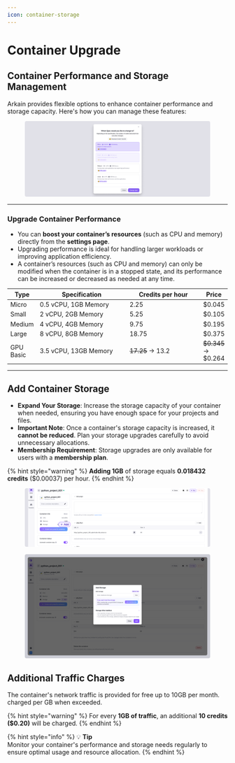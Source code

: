```yaml
---
icon: container-storage
---
```


# Container Upgrade

## Container **Performance and Storage Management**

Arkain provides flexible options to enhance container performance and storage capacity. Here's how you can manage these features:

<figure><img src="../../../../../.gitbook/assets/setting_05.png" alt=""><figcaption></figcaption></figure>

***

### **Upgrade Container Performance**

* You can **boost your container’s resources** (such as CPU and memory) directly from the **settings page**.
* Upgrading performance is ideal for handling larger workloads or improving application efficiency.
* A container’s resources (such as CPU and memory) can only be modified when the container is in a stopped state, and its performance can be increased or decreased as needed at any time.

<table><thead><tr><th>Type</th><th width="224">Specification</th><th width="188">Credits per hour</th><th>Price</th></tr></thead><tbody><tr><td>Micro</td><td>0.5 vCPU, 1GB Memory</td><td>2.25</td><td>$0.045</td></tr><tr><td>Small</td><td>2 vCPU, 2GB Memory</td><td>5.25</td><td>$0.105</td></tr><tr><td>Medium</td><td>4 vCPU, 4GB Memory</td><td>9.75</td><td>$0.195</td></tr><tr><td>Large</td><td>8 vCPU, 8GB Memory</td><td>18.75</td><td>$0.375</td></tr><tr><td>GPU Basic</td><td>3.5 vCPU, 13GB Memory</td><td><del>17.25</del> → 13.2</td><td><del>$0.345</del> → $0.264</td></tr></tbody></table>

***

## **Add Container Storage**

* **Expand Your Storage**: Increase the storage capacity of your container when needed, ensuring you have enough space for your projects and files.
* **Important Note**: Once a container's storage capacity is increased, it **cannot be reduced**. Plan your storage upgrades carefully to avoid unnecessary allocations.
* **Membership Requirement**: Storage upgrades are only available for users with a **membership plan**.

{% hint style="warning" %}
**Adding 1GB** of storage equals **0.018432 credits** ($0.00037) per hour.
{% endhint %}

<figure><img src="../../../../../.gitbook/assets/Add Container Storage_01.png" alt=""><figcaption></figcaption></figure>

<figure><img src="../../../../../.gitbook/assets/Add Container Storage_02.png" alt=""><figcaption></figcaption></figure>

## **Additional Traffic Charges**

The container's network traffic is provided for free up to 10GB per month. charged per GB when exceeded.

{% hint style="warning" %}
For every **1GB of traffic**, an additional **10 credits ($0.20)** will be charged.&#x20;
{% endhint %}

{% hint style="info" %}
💡 **Tip**\
Monitor your container's performance and storage needs regularly to ensure optimal usage and resource allocation.
{% endhint %}

